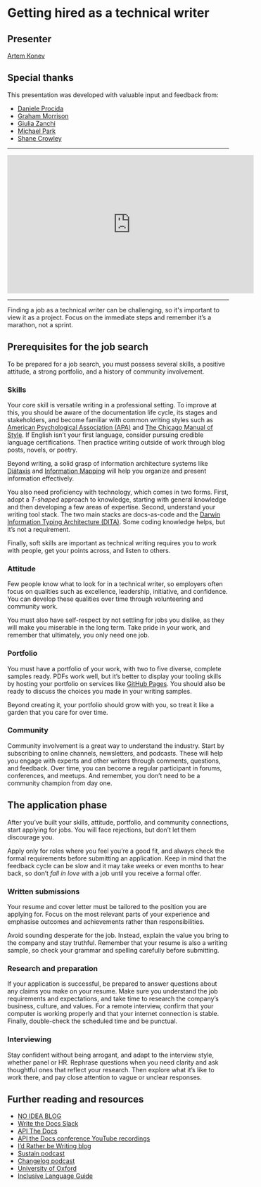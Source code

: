 # Getting hired as a technical writer

## Presenter

[Artem Konev](https://www.linkedin.com/in/artemkonev/)

## Special thanks

This presentation was developed with valuable input and feedback from:

* [Daniele Procida](https://www.linkedin.com/in/danieleprocida/)
* [Graham Morrison](https://github.com/degville)
* [Giulia Zanchi](https://www.linkedin.com/in/giuliazanchi/)
* [Michael Park](https://www.linkedin.com/in/michael-park-aa5aaa249/)
* [Shane Crowley](https://www.linkedin.com/in/shane-crowley-a43a6a6b/)

---

<iframe width="560" height="315" src="https://www.youtube.com/embed/lAWWsq2JDt8?si=C_BgdmW9YDqmUQba" title="YouTube video player" frameborder="0" allow="accelerometer; autoplay; clipboard-write; encrypted-media; gyroscope; picture-in-picture; web-share" referrerpolicy="strict-origin-when-cross-origin" allowfullscreen></iframe>

---

Finding a job as a technical writer can be challenging, so it's important to view it as a project. Focus on the immediate steps and remember it’s a marathon, not a sprint.

## Prerequisites for the job search

To be prepared for a job search, you must possess several skills, a positive attitude, a strong portfolio, and a history of community involvement.

### Skills

Your core skill is versatile writing in a professional setting. To improve at this, you should be aware of the documentation life cycle, its stages and stakeholders, and become familiar with common writing styles such as [American Psychological Association (APA)](https://www.apa.org/) and [The Chicago Manual of Style](https://www.chicagomanualofstyle.org/home.html). If English isn’t your first language, consider pursuing credible language certifications. Then practice writing outside of work through blog posts, novels, or poetry.

Beyond writing, a solid grasp of information architecture systems like [Diátaxis](https://diataxis.fr/) and [Information Mapping](https://informationmapping.com/) will help you organize and present information effectively.

You also need proficiency with technology, which comes in two forms. First, adopt a _T-shaped_ approach to knowledge, starting with general knowledge and then developing a few areas of expertise. Second, understand your writing tool stack. The two main stacks are docs-as-code and the [Darwin Information Typing Architecture (DITA)](https://en.wikipedia.org/wiki/Darwin_Information_Typing_Architecture). Some coding knowledge helps, but it’s not a requirement.

Finally, soft skills are important as technical writing requires you to work with people, get your points across, and listen to others.

### Attitude

Few people know what to look for in a technical writer, so employers often focus on qualities such as excellence, leadership, initiative, and confidence. You can develop these qualities over time through volunteering and community work.

You must also have self-respect by not settling for jobs you dislike, as they will make you miserable in the long term. Take pride in your work, and remember that ultimately, you only need one job.

### Portfolio

You must have a portfolio of your work, with two to five diverse, complete samples ready. PDFs work well, but it’s better to display your tooling skills by hosting your portfolio on services like [GitHub Pages](https://pages.github.com/). You should also be ready to discuss the choices you made in your writing samples.

Beyond creating it, your portfolio should grow with you, so treat it like a garden that you care for over time.

### Community

Community involvement is a great way to understand the industry. Start by subscribing to online channels, newsletters, and podcasts. These will help you engage with experts and other writers through comments, questions, and feedback. Over time, you can become a regular participant in forums, conferences, and meetups. And remember, you don’t need to be a community champion from day one.

## The application phase

After you’ve built your skills, attitude, portfolio, and community connections, start applying for jobs. You will face rejections, but don’t let them discourage you.

Apply only for roles where you feel you’re a good fit, and always check the formal requirements before submitting an application. Keep in mind that the feedback cycle can be slow and it may take weeks or even months to hear back, so don’t _fall in love_ with a job until you receive a formal offer.

### Written submissions

Your resume and cover letter must be tailored to the position you are applying for. Focus on the most relevant parts of your experience and emphasise outcomes and achievements rather than responsibilities.

Avoid sounding desperate for the job. Instead, explain the value you bring to the company and stay truthful. Remember that your resume is also a writing sample, so check your grammar and spelling carefully before submitting.

### Research and preparation

If your application is successful, be prepared to answer questions about any claims you make on your resume. Make sure you understand the job requirements and expectations, and take time to research the company’s business, culture, and values. For a remote interview, confirm that your computer is working properly and that your internet connection is stable. Finally, double-check the scheduled time and be punctual.

### Interviewing

Stay confident without being arrogant, and adapt to the interview style, whether panel or HR. Rephrase questions when you need clarity and ask thoughtful ones that reflect your research. Then explore what it’s like to work there, and pay close attention to vague or unclear responses.

## Further reading and resources

* [NO IDEA BLOG](https://www.noidea.dog/glue)
* [Write the Docs Slack](https://www.writethedocs.org/slack/)
* [API The Docs](https://apithedocs.org/)
* [API the Docs conference YouTube recordings](https://www.youtube.com/channel/UCEBh-gof8_hcjXvZf2HaN_g)
* [I’d Rather be Writing blog](https://idratherbewriting.com/)
* [Sustain podcast](https://podcast.sustainoss.org/)
*  [Changelog podcast](https://changelog.com/podcast)
* [University of Oxford](https://www.ox.ac.uk/sites/files/oxford/media_wysiwyg/University%20of%20Oxford%20Style%20Guide.pdf)
* [Inclusive Language Guide](https://policy-practice.oxfam.org/resources/inclusive-language-guide-621487/)
